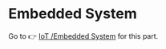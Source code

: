 # Embedded System

Go to 👉 [IoT /Embedded System](../../Internet%20of%20Things/🚟%20Embedded%20Computer%20Systems/Embedded%20Computer%20Systems.md) for this part.



